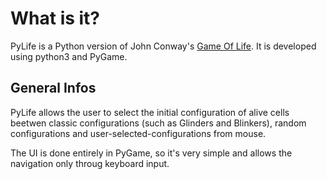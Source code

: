 # What is it?

PyLife is a Python version of John Conway's [Game Of Life](https://en.wikipedia.org/wiki/Conway%27s_Game_of_Life). It is developed using python3 and PyGame.

## General Infos

PyLife allows the user to select the initial configuration of alive cells beetwen classic configurations (such as Glinders and Blinkers), random configurations and user-selected-configurations from mouse. 

The UI is done entirely in PyGame, so it's very simple and allows the navigation only throug keyboard input. 
